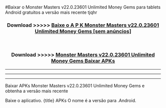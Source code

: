 #Baixar o Monster Masters v22.0.23601 Unlimited Money Gems   para tablets Android gratuitos a versão mais recente tjqhr


<div align="center">
<h3>Download >>>>> <a href="https://pt-web.web.app/?pt= Monster Masters v22.0.23601 Unlimited Money Gems ">Baixe o A P K Monster Masters v22.0.23601 Unlimited Money Gems  [sem anúncios]</a></h3><br>

<h3>Download >>>>> <a href="https://pt-web.web.app/?pt= Monster Masters v22.0.23601 Unlimited Money Gems ">Monster Masters v22.0.23601 Unlimited Money Gems  Baixar APKs</a></h3>
</div>

----------------------------------------------------------

----------------------------------------------------------

----------------------------------------------------------

Baixar APKs Monster Masters v22.0.23601 Unlimited Money Gems  e obtenha a versão mais recente

Baixe o aplicativo. {title} APKs O nome é a versão para .Android.


